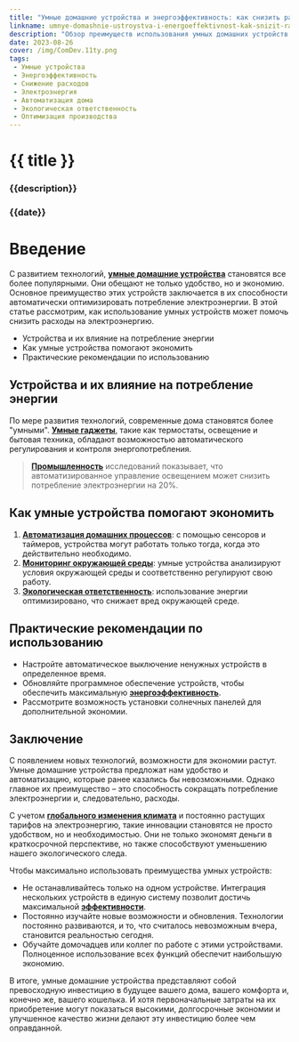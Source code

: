```yaml
---
title: "Умные домашние устройства и энергоэффективность: как снизить расходы на электроэнергию"
linkname: umnye-domashnie-ustroystva-i-energoeffektivnost-kak-snizit-raskhody-na-elektroenergiyu
description: "Обзор преимуществ использования умных домашних устройств для снижения электроэнергии и соответствующих расходов."
date: 2023-08-26
cover: /img/ComDev.11ty.png
tags: 
 - Умные устройства
 - Энергоэффективность
 - Снижение расходов
 - Электроэнергия
 - Автоматизация дома
 - Экологическая ответственность
 - Оптимизация производства
---
```


# {{ title }}
### {{description}}
### {{date}}

# Введение

С развитием технологий, **[умные домашние устройства](/)** становятся все более популярными. Они обещают не только удобство, но и экономию. Основное преимущество этих устройств заключается в их способности автоматически оптимизировать потребление электроэнергии. В этой статье рассмотрим, как использование умных устройств может помочь снизить расходы на электроэнергию.

* Устройства и их влияние на потребление энергии
* Как умные устройства помогают экономить
* Практические рекомендации по использованию

## Устройства и их влияние на потребление энергии

По мере развития технологий, современные дома становятся более "умными". **[Умные гаджеты](/)**, такие как термостаты, освещение и бытовая техника, обладают возможностью автоматического регулирования и контроля энергопотребления.

> **[Промышленность](/)** исследований показывает, что автоматизированное управление освещением может снизить потребление электроэнергии на 20%.

## Как умные устройства помогают экономить

1. **[Автоматизация домашних процессов](/)**: с помощью сенсоров и таймеров, устройства могут работать только тогда, когда это действительно необходимо.
1. **[Мониторинг окружающей среды](/)**: умные устройства анализируют условия окружающей среды и соответственно регулируют свою работу.
1. **[Экологическая ответственность](/)**: использование энергии оптимизировано, что снижает вред окружающей среде.

## Практические рекомендации по использованию

* Настройте автоматическое выключение ненужных устройств в определенное время.
* Обновляйте программное обеспечение устройств, чтобы обеспечить максимальную **[энергоэффективность](/)**.
* Рассмотрите возможность установки солнечных панелей для дополнительной экономии.

## Заключение

С появлением новых технологий, возможности для экономии растут. Умные домашние устройства предложат нам удобство и автоматизацию, которые ранее казались бы невозможными. Однако главное их преимущество – это способность сокращать потребление электроэнергии и, следовательно, расходы. 

С учетом **[глобального изменения климата](/)** и постоянно растущих тарифов на электроэнергию, такие инновации становятся не просто удобством, но и необходимостью. Они не только экономят деньги в краткосрочной перспективе, но также способствуют уменьшению нашего экологического следа.

Чтобы максимально использовать преимущества умных устройств:

* Не останавливайтесь только на одном устройстве. Интеграция нескольких устройств в единую систему позволит достичь максимальной **[эффективности](/)**.
* Постоянно изучайте новые возможности и обновления. Технологии постоянно развиваются, и то, что считалось невозможным вчера, становится реальностью сегодня.
* Обучайте домочадцев или коллег по работе с этими устройствами. Полноценное использование всех функций обеспечит наибольшую экономию.

В итоге, умные домашние устройства представляют собой превосходную инвестицию в будущее вашего дома, вашего комфорта и, конечно же, вашего кошелька. И хотя первоначальные затраты на их приобретение могут показаться высокими, долгосрочные экономии и улучшенное качество жизни делают эту инвестицию более чем оправданной.

